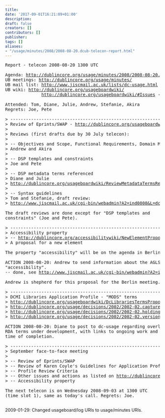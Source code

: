 ```yaml
---
title: 
date: '2017-09-01T16:21:09+01:00'
description: 
draft: false
creators: []
contributors: []
publisher: 
tags: []
aliases:
- "/usage/minutes/2008/2008-08-20.dcub-telecon-report.html"
---
```


<pre>
Report - telecon 2008-08-20 1300 UTC

Agenda: <a href="http://dublincore.org/usage/minutes/2008/2008-08-20.dcub-telecon-agenda.html">http://dublincore.org/usage/minutes/2008/2008-08-20.dcub-telecon-agenda.html</a>
UB meetings: <a href="http://dublincore.org/usage/minutes/">http://dublincore.org/usage/minutes/</a>
UB mail list: <a href="http://www.jiscmail.ac.uk/lists/dc-usage.html">http://www.jiscmail.ac.uk/lists/dc-usage.html</a>
UB wiki: <a href="http://dublincore.org/usageboardwiki/">http://dublincore.org/usageboardwiki/</a>
              <a href="http://dublincore.org/usageboardwiki/#Issues">http://dublincore.org/usageboardwiki/#Issues</a> - where long-term issues are tracked

Attended: Tom, Diane, Julie, Andrew, Stefanie, Akira
Regrets: Joe, Pete

&gt; ----------------------------------------------------------------------
&gt; Review of Eprints/SWAP - <a href="http://dublincore.org/usageboardwiki/EprintsProfileReview">http://dublincore.org/usageboardwiki/EprintsProfileReview</a>
&gt; 
&gt; Reviews (first drafts due by 30 July telecon):
&gt; 
&gt; -- Objectives and Scope, Functional Requirements, Domain Model
&gt; Andrew and Akira
&gt;    
&gt; -- DSP templates and constraints
&gt; Joe and Pete
&gt;    
&gt; -- DSP metadata terms referenced
&gt; Diane and Julie
&gt; <a href="http://dublincore.org/usageboardwiki/ReviewMetadataTermsReferenced">http://dublincore.org/usageboardwiki/ReviewMetadataTermsReferenced</a>
&gt;    
&gt; -- Syntax guidelines
&gt; Tom and Stefanie, draft review:
&gt; <a href="http://www.jiscmail.ac.uk/cgi-bin/webadmin?A2=ind0808&amp;L=dc-usage&amp;P=796">http://www.jiscmail.ac.uk/cgi-bin/webadmin?A2=ind0808&amp;L=dc-usage&amp;P=796</a>

The draft reviews are done except for "DSP templates and
constraints" (Joe and Pete).

&gt; ----------------------------------------------------------------------
&gt; Accessibility property
&gt; -- <a href="http://dublincore.org/accessibilitywiki/NewElementProposal">http://dublincore.org/accessibilitywiki/NewElementProposal</a>
&gt; A proposal for a new element 

The property "accessibility" will be on the agenda in Berlin.

ACTION 2008-08-20: Andrew to send information about the AGLS property
"accessibility".
-- done, see <a href="http://www.jiscmail.ac.uk/cgi-bin/webadmin?A2=ind0808&amp;L=dc-usage&amp;P=1550">http://www.jiscmail.ac.uk/cgi-bin/webadmin?A2=ind0808&amp;L=dc-usage&amp;P=1550</a>

Andrew is shepherd for this proposal for the Berlin meeting.

&gt; ----------------------------------------------------------------------
&gt; DCMI Libraries Application Profile - "MODS" terms
&gt; <a href="http://dublincore.org/usageboardwiki/DcLibrariesTermsProposal">http://dublincore.org/usageboardwiki/DcLibrariesTermsProposal</a>
&gt; <a href="http://dublincore.org/usage/decisions/2002/2002-02.captured.shtml">http://dublincore.org/usage/decisions/2002/2002-02.captured.shtml</a>
&gt; <a href="http://dublincore.org/usage/decisions/2002/2002-02.holding-location.shtml">http://dublincore.org/usage/decisions/2002/2002-02.holding-location.shtml</a>
&gt; <a href="http://dublincore.org/usage/decisions/2002/2002-02.version.shtml">http://dublincore.org/usage/decisions/2002/2002-02.version.shtml</a>

ACTION 2008-08-20: Diane to post to dc-usage regarding overlap with
RDA terms under development, with links to ongoing work and a projected
time of completion.

&gt; ----------------------------------------------------------------------
&gt; September face-to-face meeting
&gt; 
&gt; -- Review of Eprints/SWAP
&gt; -- Review of Karen Coyle's Guidelines for Application Profiles
&gt; -- Profile Review Criteria
&gt; -- Other issues and actions as listed on <a href="http://dublincore.org/usageboardwiki/">http://dublincore.org/usageboardwiki/</a>
&gt; -- Accessibility property

The next telecon is on Wednesday 2008-09-03 at 1300 UTC
(time slot 1), same as today's call. Regrets: Joe.

</pre>2009-01-29: Changed usageboard/log URIs to usage/minutes URIs.
